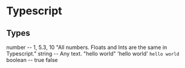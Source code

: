 # Typescript

## Types

number -- 1, 5.3, 10 "All numbers. Floats and Ints are the same in Typescript."
string -- Any text. "hello world" 'hello world' `hello world`
boolean -- true false